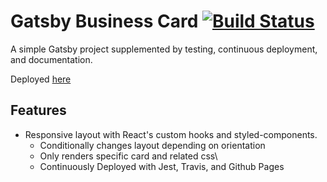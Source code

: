 # Gatsby Business Card [![Build Status](https://travis-ci.com/JasonEb/card.svg?branch=main)](https://travis-ci.com/JasonEb/card)

A simple Gatsby project supplemented by testing, continuous deployment, and documentation. 

Deployed [here](https://jasoneb.github.io/card/)

## Features
- Responsive layout with React's custom hooks and styled-components. 
    - Conditionally changes layout depending on orientation
    - Only renders specific card and related css\
    - Continuously Deployed with Jest, Travis, and Github Pages